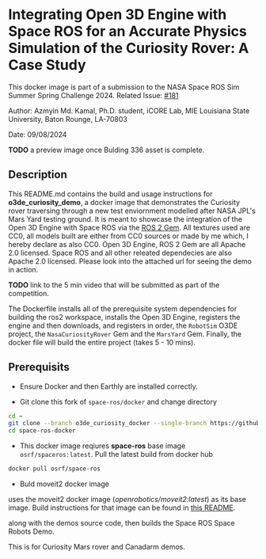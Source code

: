 # Integrating Open 3D Engine with Space ROS for an Accurate Physics Simulation of the Curiosity Rover: A Case Study

This docker image is part of a submission to the NASA Space ROS Sim Summer Spring Challenge 2024.
Related Issue: [#181](https://github.com/space-ros/docker/issues/181)

Author: Azmyin Md. Kamal, 
Ph.D. student, iCORE Lab, MIE
Louisiana State University,
Baton Rounge, LA-70803

Date: 09/08/2024


**TODO** a preview image once Bulding 336 asset is complete.

## Description

This README.md contains the build and usage instructions for **o3de_curiosity_demo**, a docker image that demonstrates the Curiosity rover traversing through a new test enviornment modelled after NASA JPL's Mars Yard testing ground. It is meant to showcase the integration of the Open 3D Engine with Space ROS via the [ROS 2 Gem](). All textures used are CC0, all models built are either from CC0 sources or made by me which, I hereby declare as also CC0. Open 3D Engine, ROS 2 Gem are all Apache 2.0 licensed. Space ROS and all other releated dependecies are also Apache 2.0 licensed. Please look into the attached url for seeing the demo in action.

**TODO** link to the 5 min video that will be submitted as part of the competition.


The Dockerfile installs all of the prerequisite system dependencies for building the ros2 workspace, installs the Open 3D Engine, registers the engine and then downloads, and registers in order, the ```RobotSim``` O3DE project, the ```NasaCuriosityRover``` Gem and the ```MarsYard``` Gem. Finally, the docker file will build the entire project (takes 5 - 10 mins).

## Prerequisits

* Ensure Docker and then Earthly are installed correctly.

* Git clone this fork of ```space-ros/docker``` and change directory

```bash
cd ~
git clone --branch o3de_curiosity_docker --single-branch https://github.com/Mechazo11/space-ros-docker.git
cd space-ros-docker
```

* This docker image reqiures **space-ros** base image ```osrf/spaceros:latest```. Pull the latest build from docker hub

```bash
docker pull osrf/space-ros
```

* Buld moveit2 docker image

uses the moveit2 docker image (*openrobotics/moveit2:latest*) as its base image.
Build instructions for that image can be found in [this README](../moveit2/README.md).


along with the demos source code, then builds the Space ROS Space Robots Demo.

This is for Curiosity Mars rover and Canadarm demos.

